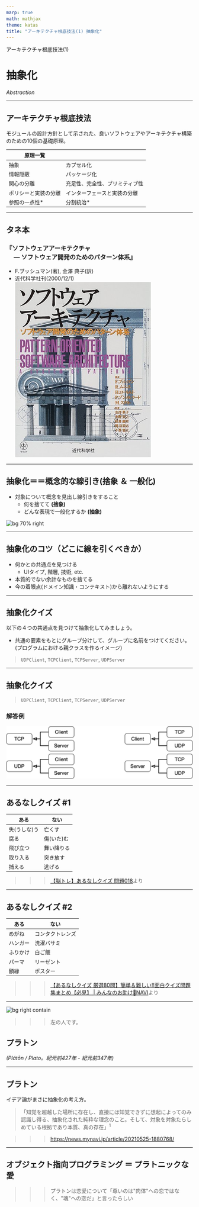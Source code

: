 ```yaml
---
marp: true
math: mathjax
theme: katas
title: "アーキテクチャ根底技法(1) 抽象化"
---
```

<!-- 
size: 16:9
paginate: true
-->
<!-- header: 勉強会# ― エンジニアとしての解像度を高めるための勉強会-->


アーキテクチャ根底技法(1)

# 抽象化

_Abstraction_

<!-- 複雑さへの武器 -->

---

## アーキテクチャ根底技法

モジュールの設計方針として示された、良いソフトウェアやアーキテクチャ構築のための10個の基礎原理。

|原理一覧||
|---|---|
|抽象|カプセル化|
|情報隠蔽|パッケージ化|
|関心の分離|充足性、完全性、プリミティブ性|
|ポリシーと実装の分離|インターフェースと実装の分離|
|参照の一点性*|分割統治*|

<!-- 良いソフトウェアの構築は、結果的に基礎となる原理に基づいて行われる。これを一般的に空手などの「型」といわれるものと同じ。これまで先人となるプログラマーが蓄積してきた、実践的で膨大な経験に基づいたもの。今回から紹介する原則は、ある問題に対して他よりも優れていると認識され使われてきた型で、それをココでは根底技法と呼んでいます -->

<!-- これからしばらく紹介するこれらの根底技法は、我々が慣れ親しんでいるオブジェクト指向プログラミングにも密接に関連し役立つものなので楽しみに聞いてほしい -->

---

## タネ本

### 『ソフトウェアアーキテクチャ<br>　 ― ソフトウェア開発のためのパターン体系』
- F.ブッシュマン(著), 金澤 典子(訳)
- 近代科学社刊(2000/12/1)
![bg right:30% 90%](assets/12-book.jpg)

<!-- ソフトウェアアーキテクチャ ― ソフトウェア開発のためのパターン体系: https://www.amazon.co.jp/dp/4764902834 のp392あたりに-->

---

## 抽象化＝＝概念的な線引き(捨象 ＆ 一般化)

- 対象について概念を見出し線引きをすること
    - 何を捨てて **(捨象)**
    - どんな表現で一般化するか **(抽象)**

![bg 70% right](https://kroki.io/mermaid/svg/eNpLzkksLnbJTEwvSszlUgCCp5N3Pdm5-eXCeQo2Nbq6Cs87ZztiE3-xcZYjF1jiRVMnXKkTqghQkRMXAN1mJww=)

---

## 抽象化のコツ（どこに線を引くべきか）

- 何かとの共通点を見つける
    - UIタイプ, 階層, 技術, etc.
- 本質的でない余計なものを捨てる
- 今の着眼点(ドメイン知識・コンテキスト)から離れないようにする

<!-- 禅の思想、デザイン、アニメや漫画でのアイコニックなイメージの作り方 -->
<!-- 引き算のデザイン -->

<!-- フェルディナン・ド・ソシュール（Ferdinand de Saussure、1857年11月26日 - 1913年2月22日）という近代言語学の父がいて、言葉とは何かを構造的に整理し言語の「公理」を導き出した人がいる。この考え方は言語学の研究だけでなく哲学などにも取り入れられていったすごいもの。

彼がいうことの１つで有名なのが、言葉は差異(対立関係)から生まれると。
もともとふんわりとした対象へのイメージがあるなかで、境界線を引くことによってより対象物を正確に表現できるようになる。
赤ん坊において最初の認知は世界しかない。そこに母親と世界の間に境界が生まれて母親になり、もう一つ動くものの境界で父親になり、世界がどんどん分かれていく。
たとえば４本足で動く生き物が犬と猫に分かれ、犬も狼、犬、山犬、野犬と区別される。蝶と蛾、馬の漢字。
「～ではない」と対象から余計な概念を捨てていって、最後に残ったものが狼であり犬であり、複雑さから解放された本質になる。名前付けの話にも似ているが、基本はそれと同じ。

コードの話に戻して、上手に抽象化できると実装したいものが綺麗に収まるようになる。
これってつまり何々だよね、何々ではないよねでクラスの境界になるし、あるいは、これらは同じ役割だよね、別の役割だよねでモジュールや機能の境界になる。
 -->

---

## 抽象化クイズ

以下の４つの共通点を見つけて抽象化してみましょう。
- 共通の要素をもとにグループ分けして、グループに名前をつけてください。<br>(プログラムにおける親クラスを作るイメージ)

> `UDPClient`, `TCPClient`, `TCPServer`, `UDPServer`

---

## 抽象化クイズ

> `UDPClient`, `TCPClient`, `TCPServer`, `UDPServer`

### 解答例

![center h:200](./assets/12-inheritance.png)

---

## あるなしクイズ #1

|ある|ない|
|---|---|
|失(うしな)う|亡くす|
|腐る|傷(いた)む|
|飛び立つ|舞い降りる|
|取り入る|突き放す|
|捕える|逃げる|

>>> [【脳トレ】あるなしクイズ 問題018](https://arunasi.nazo2.net/tyuukyuu/018.html)より

---

## あるなしクイズ #2

|ある|ない|
|---|---|
|めがね|コンタクトレンズ|
|ハンガー|洗濯バサミ|
|ふりかけ|白ご飯|
|パーマ|リーゼント|
|額縁|ポスター|


>>> [【あるなしクイズ 厳選80問】簡単＆難しい!!面白クイズ問題集まとめ【必見】 | みんなのお助け💓NAVI](https://www.help-nandemo.com/arunasi-kuizu-100mon/)より

<!-- ちなみに前頭部にツンと飛び出ている部分はポンパドールという。横分けのサイドの髪を後ろに流すスタイルがリーゼントの『始まり』なので、歴史的な観点から言えば私もリーゼントです -->
<!-- 抽象化もおおむね分かってきたということで、オブジェクト指向と抽象化と言えばこの人、を紹介します -->

---

![bg right contain](https://upload.wikimedia.org/wikipedia/commons/9/98/Sanzio_01_Plato_Aristotle.jpg)
>>> 左の人です。

## プラトン

_(Plátōn / Plato。紀元前427年 - 紀元前347年)_

<!-- 古代ギリシャの哲学者。プラトンは西洋哲学の基礎を作った。西洋哲学の源流であり哲学者ホワイトヘッドも「西洋哲学の歴史とはプラトンへの膨大な注釈である」とまで言うほど有名な人 -->

---

## プラトン

イデア論がまさに抽象化の考え方。

<!-- 現実世界とは別に「イデア界」とよばれる理想的な世界が存在し、《美そのもの》《正そのもの》《善そのもの》など純粋な対象が存在している。現実世界はその劣化コピーであり、学問や深い思考を経てイデアに近づく -->

> 「知覚を超越した場所に存在し、直接には知覚できずに想起によってのみ認識し得る、抽象化された純粋な理念のこと。そして、対象を対象たらしめている根拠であり本質、真の存在」$^1$

>>> https://news.mynavi.jp/article/20210525-1880768/

<!-- ものごとの本質を見極め、複数の具象から、それぞれたらしめている要素を見い出して、その純粋な概念や本質を抽象物として取り出す。 -->
<!-- たぶん、プラトンはオブジェクト指向のことを考えてるときにこのイデア論を考えだしたと思う -->

<!-- ちなみにこのプラトンはレスリングが強い。レスリング選手として大会にも出ている。プラトンの本名は「アリストクレス」で古代ギリシャ語で「肩幅が広い」という意味のあだ名「プラトン」をレスリングの師匠から名付けられたという説もある。 -->

---

## オブジェクト指向プログラミング ＝ プラトニックな愛

<!-- 精神的な気持ちを大切にすること、見ているそのものという現実世界の具象を見るのではなく、そのイデア(本質)を見るということの大切さ -->
<!-- オブジェクト指向設計の本質とまさに同じ。つまりオブジェクト指向プログラミングはプラトンの愛であり、プラトニック・ラブである -->

>>> プラトンは恋愛について「尊いのは"肉体"への恋ではなく、"魂"への恋だ」と言ったらしい